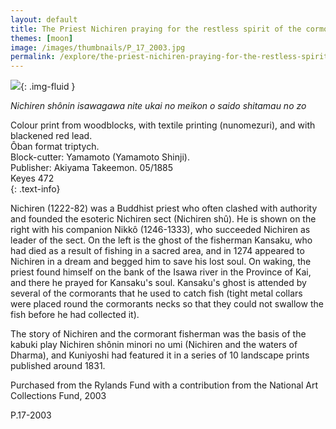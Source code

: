 ```yaml
---
layout: default
title: The Priest Nichiren praying for the restless spirit of the cormorant fisherman at the Isawa river
themes: [moon]
image: /images/thumbnails/P_17_2003.jpg
permalink: /explore/the-priest-nichiren-praying-for-the-restless-spirit
---
```


![]({{site.baseurl}}/images/P_17_2003.jpg){: .img-fluid }

_Nichiren shônin isawagawa nite ukai no meikon o saido shitamau no zo_

Colour print from woodblocks, with textile printing (nunomezuri), and with blackened red lead.  
Ôban format triptych.  
Block-cutter: Yamamoto (Yamamoto Shinji).  
Publisher: Akiyama Takeemon. 05/1885  
Keyes 472  
{: .text-info}

Nichiren (1222-82) was a Buddhist priest who often clashed with authority and founded the esoteric Nichiren sect (Nichiren shû). He is shown on the right with his companion Nikkô (1246-1333), who succeeded Nichiren as leader of the sect. On the left is the ghost of the fisherman Kansaku, who had died as a result of fishing in a sacred area, and in 1274 appeared to Nichiren in a dream and begged him to save his lost soul. On waking, the priest found himself on the bank of the Isawa river in the Province of Kai, and there he prayed for Kansaku's soul. Kansaku's ghost is attended by several of the cormorants that he used to catch fish (tight metal collars were placed round the cormorants necks so that they could not swallow the fish before he had collected it).

The story of Nichiren and the cormorant fisherman was the basis of the kabuki play Nichiren shônin minori no umi (Nichiren and the waters of Dharma), and Kuniyoshi had featured it in a series of 10 landscape prints published around 1831.

Purchased from the Rylands Fund with a contribution from the National Art Collections Fund, 2003

P.17-2003
